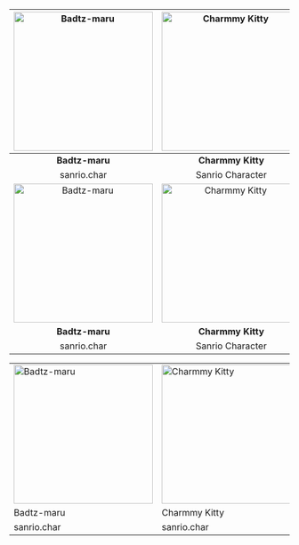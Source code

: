 

<!---
github stop support image resize in []() format
https://stackoverflow.com/questions/24383700/resize-image-in-the-wiki-of-github-using-markdown
| ![Badtz-maru](https://i.pinimg.com/474x/2f/aa/03/2faa03efeee3137f39a4356d59b695f0.jpg) | ![Charmmy Kitty](https://i.pinimg.com/1200x/9b/89/a7/9b89a742252fb51b297277a3cf4de9b2.jpg) |
| Left  | Right |
--->

| <img src="https://i.pinimg.com/474x/2f/aa/03/2faa03efeee3137f39a4356d59b695f0.jpg" alt = "Badtz-maru" style="width:250px;height:250px" /> | <img src="https://i.pinimg.com/1200x/9b/89/a7/9b89a742252fb51b297277a3cf4de9b2.jpg" alt = "Charmmy Kitty" style="width:250px;height:250px"/> |
| :---: | :---: |
| **Badtz-maru**  |  **Charmmy Kitty** |
| sanrio.char         | Sanrio Character       |
| <img src="https://i.pinimg.com/474x/2f/aa/03/2faa03efeee3137f39a4356d59b695f0.jpg" alt = "Badtz-maru" style="width:250px;height:250px" /> | <img src="https://i.pinimg.com/1200x/9b/89/a7/9b89a742252fb51b297277a3cf4de9b2.jpg" alt = "Charmmy Kitty" style="width:250px;height:250px"/> |
| **Badtz-maru**  |  **Charmmy Kitty** |
| sanrio.char         | Sanrio Character       |

<table>
  <tr>
    <td><img src="https://i.pinimg.com/474x/2f/aa/03/2faa03efeee3137f39a4356d59b695f0.jpg" alt="Badtz-maru" style="width:250px;height:250px" /></td>
    <td><img src="https://i.pinimg.com/1200x/9b/89/a7/9b89a742252fb51b297277a3cf4de9b2.jpg" alt="Charmmy Kitty" style="width:250px;height:250px" /></td>
    <td><img src="https://i.pinimg.com/1200x/09/6a/1e/096a1e18f9c623c2536ed65d860df326.jpg" alt="Chococat" style="width:250px;height:250px" /></td>
    <td><img src="https://i.pinimg.com/564x/1d/9c/fa/1d9cfa5b7db062a939a8930b2ce4e8be.jpg" alt="Cinnamoroll" style="width:250px;height:250px" /></td>
    <td><img src="https://i.pinimg.com/564x/de/11/a6/de11a621fda227847d2895c8eeb4f6f6.jpg" alt="Dear Daniel" style="width:250px;height:250px" /></td>
    <td><img src="https://i.pinimg.com/564x/8d/bb/da/8dbbdadcefe5a3a7099565dc3b07e9d2.jpg" alt="Deery-Lou" style="width:250px;height:250px" /></td>
    <td><img src="https://i.pinimg.com/564x/84/a0/74/84a07434d8b01e4996013dcc6de721a3.jpg" alt="Hello Kitty" style="width:250px;height:250px" /></td>
    <td><img src="https://i.pinimg.com/564x/45/48/49/454849fad4226a3dd949883b9c554f91.jpg" alt="Jewelpet" style="width:250px;height:250px" /></td>
    <td><img src="https://i.pinimg.com/564x/ea/ae/b5/eaaeb5a83b36c7386c72be8bfcfc14f0.jpg" alt="Keroppi" style="width:250px;height:250px" /></td>
    <td><img src="https://i.pinimg.com/564x/d6/84/06/d684069d7b01f4e8abc9e2fe4fdc9fbd.jpg" alt="Kuromi" style="width:250px;height:250px" /></td>
    <td><img src="https://i.pinimg.com/564x/44/3b/d4/443bd4de657572085c92f7ad78e35974.jpg" alt="Little Twin Stars" style="width:250px;height:250px" /></td>
    <td><img src="https://i.pinimg.com/564x/ed/12/1f/ed121f003e05a73a0d7e98221fd1a272.jpg" alt="Mimmy" style="width:250px;height:250px" /></td>
    <td><img src="https://i.pinimg.com/564x/6c/11/ea/6c11ea7c4bfe698b857af19526dd7b68.jpg" alt="My Melody" style="width:250px;height:250px" /></td>
    <td><img src="https://i.pinimg.com/750x/31/6a/59/316a59ef97ec56d22e71ab2d913d1f05.jpg" alt="Pochacco" style="width:250px;height:250px" /></td>
  </tr>
  <tr>
    <td>Badtz-maru</td>
    <td>Charmmy Kitty</td>
    <td>Chococat</td>
    <td>Cinnamoroll</td>
    <td>Dear Daniel</td>
    <td>Deery-Lou</td>
    <td>Hello Kitty</td>
    <td>Jewelpet</td>
    <td>Keroppi</td>
    <td>Kuromi</td>
    <td>Little Twin Stars</td>
    <td>Mimmy</td>
    <td>My Melody</td>
    <td>Pochacco</td>
  </tr>
  <tr>
    <td>sanrio.char</td>
    <td>sanrio.char</td>
    <td>sanrio.char</td>
    <td>sanrio.char</td>
    <td>sanrio.char</td>
    <td>sanrio.char</td>
    <td>sanrio.char</td>
    <td>sanrio.char</td>
    <td>sanrio.char</td>
    <td>sanrio.char</td>
    <td>sanrio.char</td>
    <td>sanrio.char</td>
    <td>sanrio.char</td>
    <td>sanrio.char</td>
  </tr>
</table>



